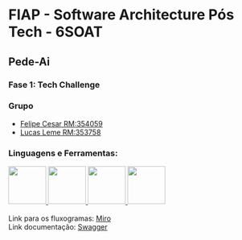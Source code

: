 # FIAP - Software Architecture Pós Tech - 6SOAT
## Pede-Ai
### Fase 1: Tech Challenge
### Grupo
- <a href="https://www.linkedin.com/in/fecesar/" target="_blank"></a> [Felipe Cesar RM:354059](https://www.linkedin.com/in/fecesar/)
- <a href="https://www.linkedin.com/in/lucas-leme/" target="_blank"></a> [Lucas Leme RM:353758](https://www.linkedin.com/in/lucas-leme/)

<h3 align="left">Linguagens e Ferramentas:</h3>
<a href="https://www.java.com/pt-BR/" target="_blank" rel="noreferrer">
<img src="https://cdn.jsdelivr.net/gh/devicons/devicon@latest/icons/java/java-original.svg"  width="=75" height="75"/>
</a>
<a href="https://www.postgresql.org/" target="_blank" rel="noreferrer">
<img src="https://cdn.jsdelivr.net/gh/devicons/devicon@latest/icons/postgresql/postgresql-original.svg"  width="=75" height="75"/>
</a>
<a href="https://www.docker.com/" target="_blank" rel="noreferrer">
<img src="https://cdn.jsdelivr.net/gh/devicons/devicon@latest/icons/docker/docker-original-wordmark.svg"  width="=75" height="75"/>  
</a>
<a href="https://miro.com/app/board/uXjVKXxVQlM=/" target="_blank" rel="noreferrer">
<img src="https://files.readme.io/17d4a23-miro-logo-color-square.png"  width="=75" height="75"/>
</a>
<br><br>
Link para os fluxogramas:
<a href="https://miro.com/app/board/uXjVKXxVQlM=/">Miro</a>
<br>
Link documentação:
<a href="http://localhost:8080/api/swagger-ui/index.html">Swagger</a>

